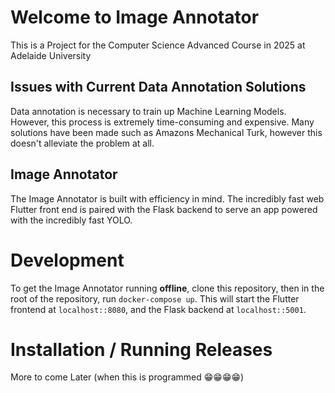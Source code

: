 # Welcome to Image Annotator

This is a Project for the Computer Science Advanced Course in 2025 at Adelaide University

## Issues with Current Data Annotation Solutions
Data annotation is necessary to train up Machine Learning Models. However, this process is extremely time-consuming and expensive. Many solutions have been made such as Amazons Mechanical Turk, however this doesn't alleviate the problem at all.

## Image Annotator
The Image Annotator is built with efficiency in mind. The incredibly fast web Flutter front end is paired with the Flask backend to serve an app powered with the incredibly fast YOLO.

# Development

To get the Image Annotator running **offline**, clone this repository, then in the root of the repository, run `docker-compose up`. This will start the Flutter frontend at `localhost::8080`, and the Flask backend at `localhost::5001`.


# Installation / Running Releases

More to come Later (when this is programmed 😁😁😁😁)